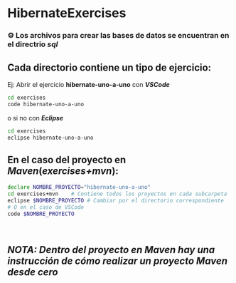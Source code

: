 # HibernateExercises

### :gear: Los archivos para crear las bases de datos se encuentran en el directrio _sql_

## Cada directorio contiene un tipo de ejercicio:
Ej: Abrir el ejercicio __hibernate-uno-a-uno__ con ___VSCode___
```bash
cd exercises
code hibernate-uno-a-uno
```
o si no con ___Eclipse___
```bash
cd exercises
eclipse hibernate-uno-a-uno
```

## En el caso del proyecto en ___Maven___(_exercises+mvn_):
```bash
declare NOMBRE_PROYECTO="hibernate-uno-a-uno"
cd exercises+mvn    # Contiene todos los proyectos en cada subcarpeta
eclipse $NOMBRE_PROYECTO # Cambiar por el directorio correspondiente
# O en el caso de VSCode
code $NOMBRE_PROYECTO
```
<br>

## _NOTA: Dentro del proyecto en Maven hay una instrucción de cómo realizar un proyecto Maven desde cero_

